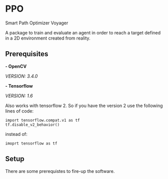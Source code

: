 # PPO
Smart Path Optimizer Voyager

A package to train and evaluate an agent in order to reach a target defined in a 2D environment created from reality.

## Prerequisites

**- OpenCV**

*VERSION: 3.4.0*


**- Tensorflow**

*VERSION: 1.6*

Also works with tensorflow 2. So if you have the version 2 use the following lines of code:

```
import tensorflow.compat.v1 as tf
tf.disable_v2_behavior()

```
instead of:

```
imoprt tensorflow as tf

```


## Setup

There are some prerequistes to fire-up the software.


